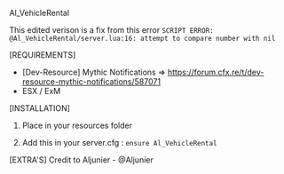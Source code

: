 Al_VehicleRental

This edited verison is a fix from this error
``SCRIPT ERROR: @Al_VehicleRental/server.lua:16: attempt to compare number with nil``

[REQUIREMENTS]
 
  * [Dev-Resource] Mythic Notifications  => https://forum.cfx.re/t/dev-resource-mythic-notifications/587071
  * ESX / ExM
  
[INSTALLATION]

1) Place in your resources folder

2) Add this in your server.cfg :
``ensure Al_VehicleRental``


[EXTRA'S]
Credit to Aljunier - @Aljunier
